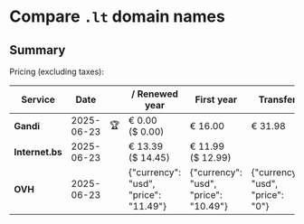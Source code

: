 # Compare `.lt` domain names

## Summary

Pricing (excluding taxes):

| Service | Date |  | / Renewed year | First year | Transfer | Restoration |
|--|--|--|--|--|--|--|
| **Gandi** | 2025-06-23 | 🏆 | € 0.00<br>($ 0.00) | € 16.00 | € 31.98 | € 16.00 |
| **Internet.bs** | 2025-06-23 |  | € 13.39<br>($ 14.45) | € 11.99<br>($ 12.99) |  | € 59.69<br>($ 63.75) |
| **OVH** | 2025-06-23 |  | {"currency": "usd", "price": "11.49"} | {"currency": "usd", "price": "10.49"} | {"currency": "usd", "price": "0"} |  |
